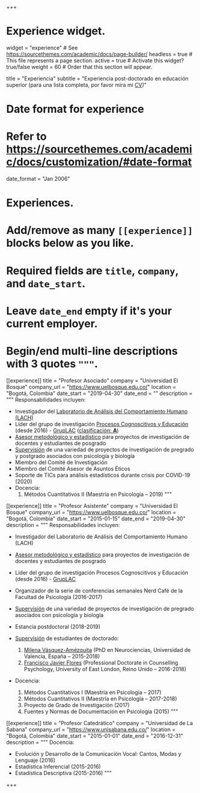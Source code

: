 +++
# Experience widget.
widget = "experience"  # See https://sourcethemes.com/academic/docs/page-builder/
headless = true  # This file represents a page section.
active = true  # Activate this widget? true/false
weight = 60  # Order that this section will appear.

title = "Experiencia"
subtitle = "Experiencia post-doctorado en educación superior (para una lista completa, por favor mira mi [CV](/es/files/JDL_CV_es.pdf))"

# Date format for experience
#   Refer to https://sourcethemes.com/academic/docs/customization/#date-format
date_format = "Jan 2006"

# Experiences.
#   Add/remove as many `[[experience]]` blocks below as you like.
#   Required fields are `title`, `company`, and `date_start`.
#   Leave `date_end` empty if it's your current employer.
#   Begin/end multi-line descriptions with 3 quotes `"""`.
[[experience]]
  title = "Profesor Asociado"
  company = "Universidad El Bosque"
  company_url = "https://www.uelbosque.edu.co/"
  location = "Bogotá, Colombia"
  date_start = "2019-04-30"
  date_end = ""
  description = """
  Responsabilidades incluyen:
  
* Investigador del [Laboratorio de Análisis del Comportamiento Humano (LACH)](https://sites.google.com/unbosque.edu.co/lach-es)
* Líder del grupo de investigación [Procesos Cognoscitivos y Educación](https://investigaciones.unbosque.edu.co/procesos-cognoscitivos-y-educacion) (desde 2016) - [GrupLAC](https://scienti.minciencias.gov.co/gruplac/jsp/visualiza/visualizagr.jsp?nro=00000000001446) ([clasificación: **A**](https://scienti.minciencias.gov.co/gruplac/jsp/Medicion/graficas/verPerfiles.jsp?id_convocatoria=19&nroIdGrupo=00000000001446))
* [Asesor metodológico y estadístico](https://asesores-psic.netlify.app/) para proyectos de investigación de docentes y estudiantes de posgrado
* [Supervisión](/es/team/) de una variedad de proyectos de investigación de pregrado y postgrado asociados con psicología y biología
* Miembro del Comité de Investigación
* Miembro del Comité Asesor de Asuntos Éticos
* Soporte de TICs para análisis estadísticos durante crisis por COVID-19 (2020)
* Docencia:
    1. Métodos Cuantitativos II (Maestría en Psicología – 2019)
  """

[[experience]]
  title = "Profesor Asistente"
  company = "Universidad El Bosque"
  company_url = "https://www.uelbosque.edu.co/"
  location = "Bogotá, Colombia"
  date_start = "2015-01-15"
  date_end = "2019-04-30"
  description = """
  Responsabilidades incluyen:
  
* Investigador del Laboratorio de Análisis del Comportamiento Humano (LACH)
* [Asesor metodológico y estadístico](https://asesores-psic.netlify.app/) para proyectos de investigación de docentes y estudiantes de posgrado
* Líder del grupo de investigación Procesos Cognoscitivos y Educación (desde 2016) - [GrupLAC](https://scienti.minciencias.gov.co/gruplac/jsp/visualiza/visualizagr.jsp?nro=00000000001446)
* Organizador de la serie de conferencias semanales Nerd Café de la Facultad de Psicología (2016-2017)
* [Supervisión](/es/team/) de una variedad de proyectos de investigación de pregrado asociados con psicología y biología
* Estancia postdoctoral (2018-2019)
* [Supervisión](/es/team/) de estudiantes de doctorado:
    1. [Milena Vásquez-Amézquita](/es/author/milena-vasquez-amezquita/) (PhD en Neurociencias, Universidad de Valencia, España – 2015-2018)
    2. [Francisco Javier Flores](https://www.researchgate.net/profile/Francisco_Flores31) (Professional Doctorate in Counselling Psychology, University of East London, Reino Unido – 2016-2018)
    
* Docencia:
    1. Métodos Cuantitativos I (Maestría en Psicología – 2017)
    2. Métodos Cuantitativos II (Maestría en Psicología – 2017-2018)
    3. Proyecto de Grado de Investigación (2017)
    4. Fuentes y Normas de Documentación en Psicología (2015)
  """

[[experience]]
  title = "Profesor Catedrático"
  company = "Universidad de La Sabana"
  company_url = "https://www.unisabana.edu.co/"
  location = "Bogotá, Colombia"
  date_start = "2015-01-01"
  date_end = "2016-12-31"
  description = """
  Docencia:
* Evolución y Desarrollo de la Comunicación Vocal: Cantos, Modas y Lenguaje (2016)
* Estadística Inferencial (2015-2016)
* Estadística Descriptiva (2015-2016)
  """

+++
